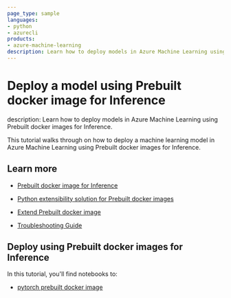 ```yaml
---
page_type: sample
languages:
- python
- azurecli
products:
- azure-machine-learning
description: Learn how to deploy models in Azure Machine Learning using Prebuilt docker images for Inference.
---
```


# Deploy a model using Prebuilt docker image for Inference

description: Learn how to deploy models in Azure Machine Learning using Prebuilt docker images for Inference.

This tutorial walks through on how to deploy a machine learning model in Azure Machine Learning using Prebuilt docker images for Inference.

## Learn more

* [Prebuilt docker image for Inference](https://docs.microsoft.com/azure/machine-learning/concept-prebuilt-docker-images-inference)

* [Python extensibility solution for Prebuilt docker images](https://docs.microsoft.com/azure/machine-learning/how-to-prebuilt-docker-images-inference-python-extensibility)

* [Extend Prebuilt docker image](https://docs.microsoft.com/azure/machine-learning/how-to-extend-prebuilt-docker-image-inference)

* [Troubleshooting Guide](https://docs.microsoft.com/azure/machine-learning/how-to-troubleshoot-prebuilt-docker-image-inference)

## Deploy using Prebuilt docker images for Inference

In this tutorial, you'll find notebooks to:

* [pytorch prebuilt docker image](pytorch-prebuilt-docker-image.ipynb)
